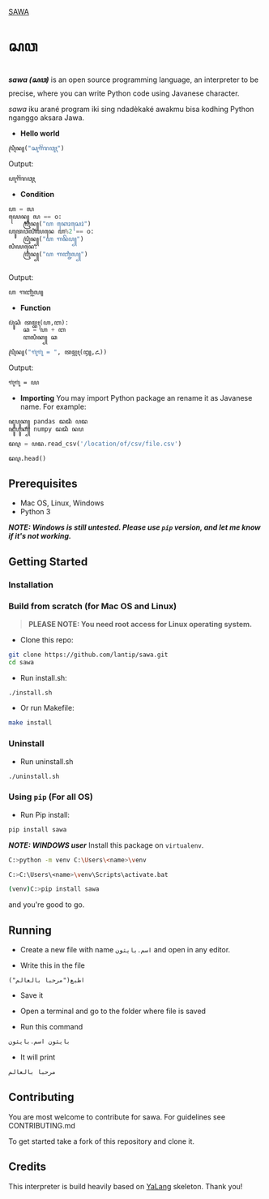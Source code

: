 [SAWA](icons/sawa_logo.png "Sawa")
# ꦱꦮ


**_sawa (ꦱꦮ)_** is an open source programming language, an interpreter to be precise, where you can write Python code using Javanese character.

_sawa_ iku arané program iki sing ndadèkaké awakmu bisa kodhing Python nganggo aksara Jawa.



- **Hello world** 
```python
ꦥꦿꦶꦤ꧀("ꦱꦸꦒꦼꦁꦫꦮꦸꦃ")
```
Output:
```bash
ꦲꦸꦒꦼꦁꦫꦮꦸꦃ
```

- **Condition** 
```python
ꦲ = ꧗
ꦪꦺꦤ꧀ ꧗ == ꧐:
    ꦥꦿꦶꦤ꧀("ꦲ ꦏꦺꦴꦱꦺꦴꦁ")
ꦲꦸꦠꦮꦭꦶꦪꦤꦺ ꦲ%2 == ꧐:
    ꦥꦿꦶꦤ꧀("ꦲ ꦒꦤꦼꦥ꧀")
ꦭꦶꦪꦤꦺ:
    ꦥꦿꦶꦤ꧀("ꦲ ꦒꦚ꧀ꦗꦶꦭ꧀")
    
```
Output:
```bash
ꦲ ꦒꦚ꧀ꦗꦶꦭ꧀
```

- **Function** 
```python
ꦥ꦳ꦸꦁꦱꦶ ꦠꦩ꧀ꦧꦃ(ꦲ,ꦧ):
    ꦕ = ꦲ + ꦧ
    ꦧꦭꦶꦏ꧀ ꦕ

ꦥꦿꦶꦤ꧀("ꦒꦸꦁꦒꦸꦁ = ", ꦠꦩ꧀ꦧꦃ(꧓,꧖))

```
Output:
```bash
ꦒꦸꦁꦒꦸꦁ = ꧙
```

- **Importing** 
You may import Python package an rename it as Javanese name. For example:
```python
ꦗꦸꦥꦸꦏ꧀ pandas ꦢꦢꦶ ꦥꦢ
ꦗꦸꦥꦸꦏ꧀ numpy ꦢꦢꦶ ꦤꦥ

ꦢꦉ = ꦥꦢ.read_csv('/location/of/csv/file.csv')

ꦢꦉ.head()

```


## Prerequisites
- Mac OS, Linux, Windows
- Python 3

***NOTE: Windows is still _untested_. Please use `pip` version, and let me know if it's not working.***

## Getting Started
### Installation

### Build from scratch (for Mac OS and Linux)
> **PLEASE NOTE: You need root access for Linux operating system.**
- Clone this repo:
```bash
git clone https://github.com/lantip/sawa.git
cd sawa
```
- Run install.sh:
```bash
./install.sh
```

- Or run Makefile:
```bash
make install
```

### Uninstall
- Run uninstall.sh
```bash
./uninstall.sh
```
### Using `pip` (For all OS)
- Run Pip install:
```bash
pip install sawa
```

***NOTE: WINDOWS user***
Install this package on `virtualenv`.

```bash
C:>python -m venv C:\Users\<name>\venv

C:>C:\Users\<name>\venv\Scripts\activate.bat

(venv)C:>pip install sawa
```

and you're good to go.



## Running

- Create a new file with name `اسم.بايثون` and open in any editor.

- Write this in the file

```vim
اطبع("مرحبا بالعالم")
```

- Save it

- Open a terminal and go to the folder where file is saved

- Run this command

```bash
بايثون اسم.بايثون
```

- It will print 

```bash
مرحبا بالعالم
```

## Contributing

You are most welcome to contribute for sawa.
For guidelines see CONTRIBUTING.md

To get started take a fork of this repository and clone it.

## Credits
This interpreter is build heavily based on [YaLang](https://github.com/yalang) skeleton. Thank you!